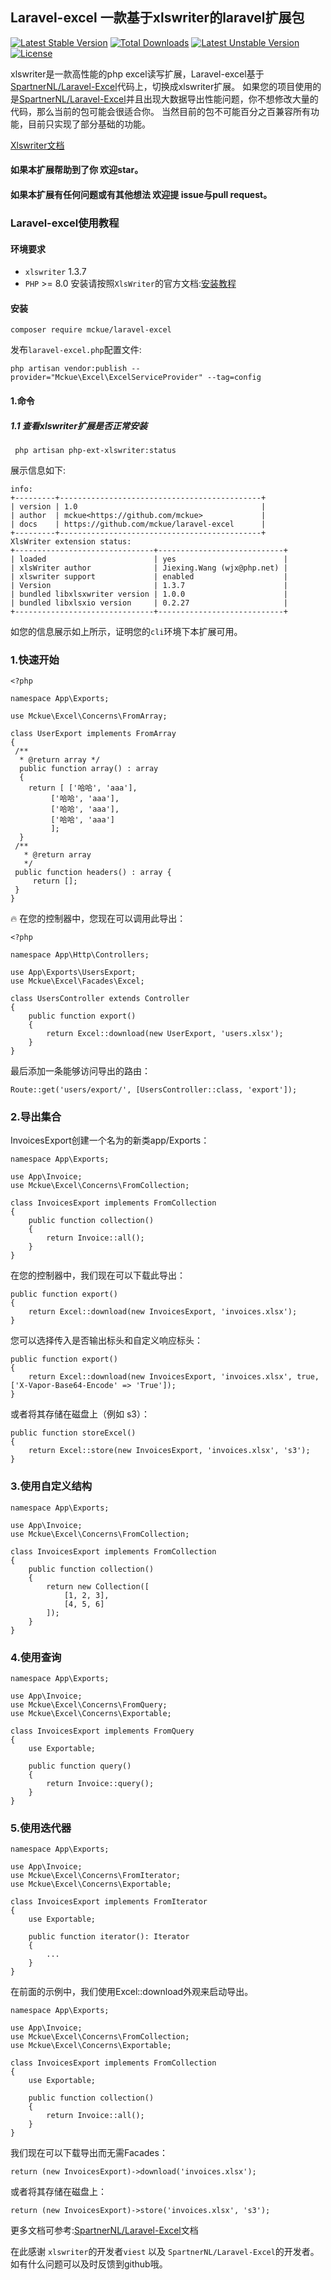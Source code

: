 ## Laravel-excel 一款基于xlswriter的laravel扩展包
[![Latest Stable Version](https://poser.pugx.org/mckue/laravel-excel/v/stable)](https://packagist.org/packages/mckue/laravel-excel)
[![Total Downloads](https://poser.pugx.org/mckue/laravel-excel/downloads)](https://packagist.org/packages/mckue/laravel-excel)
[![Latest Unstable Version](https://poser.pugx.org/mckue/laravel-excel/v/unstable)](https://packagist.org/packages/mckue/laravel-excel)
[![License](https://poser.pugx.org/mckue/laravel-excel/license)](https://packagist.org/packages/mckue/laravel-excel)

xlswriter是一款高性能的php excel读写扩展，Laravel-excel基于[SpartnerNL/Laravel-Excel](https://github.com/SpartnerNL/Laravel-Excel)代码上，切换成xlswriter扩展。
如果您的项目使用的是[SpartnerNL/Laravel-Excel](https://github.com/SpartnerNL/Laravel-Excel)并且出现大数据导出性能问题，你不想修改大量的代码，那么当前的包可能会很适合你。
当然目前的包不可能百分之百兼容所有功能，目前只实现了部分基础的功能。

[Xlswriter文档](https://xlswriter-docs.viest.me/zh-cn)

#### 如果本扩展帮助到了你 欢迎star。

#### 如果本扩展有任何问题或有其他想法 欢迎提 issue与pull request。

### Laravel-excel使用教程
#### 环境要求
- `xlswriter` 1.3.7
- `PHP` >= 8.0
  安装请按照`XlsWriter`的官方文档:[安装教程](https://xlswriter-docs.viest.me/zh-cn/an-zhuang)

#### 安装
```
composer require mckue/laravel-excel
```

发布`laravel-excel.php`配置文件:
```
php artisan vendor:publish --provider="Mckue\Excel\ExcelServiceProvider" --tag=config
 ```
#### 1.命令
##### 1.1 查看xlswriter扩展是否正常安装
```
 php artisan php-ext-xlswriter:status
 ```
展示信息如下:
```
info:
+---------+---------------------------------------------+
| version | 1.0                                         |
| author  | mckue<https://github.com/mckue>             |
| docs    | https://github.com/mckue/laravel-excel      |
+---------+---------------------------------------------+
XlsWriter extension status:
+-------------------------------+----------------------------+
| loaded                        | yes                        |
| xlsWriter author              | Jiexing.Wang (wjx@php.net) |
| xlswriter support             | enabled                    |
| Version                       | 1.3.7                      |
| bundled libxlsxwriter version | 1.0.0                      |
| bundled libxlsxio version     | 0.2.27                     |
+-------------------------------+----------------------------+

```
如您的信息展示如上所示，证明您的`cli`环境下本扩展可用。

### 1.快速开始
```
<?php

namespace App\Exports;

use Mckue\Excel\Concerns\FromArray;

class UserExport implements FromArray
{
 /** 
  * @return array */ 
  public function array() : array 
  { 
    return [ ['哈哈', 'aaa'],
         ['哈哈', 'aaa'],
         ['哈哈', 'aaa'],
         ['哈哈', 'aaa']
         ]; 
  }
 /** 
   * @return array 
   */ 
 public function headers() : array {
     return []; 
 }
}
```

🔥 在您的控制器中，您现在可以调用此导出：
```
<?php

namespace App\Http\Controllers;

use App\Exports\UsersExport;
use Mckue\Excel\Facades\Excel;

class UsersController extends Controller 
{
    public function export() 
    {
        return Excel::download(new UserExport, 'users.xlsx');
    }
}
```
最后添加一条能够访问导出的路由：
```
Route::get('users/export/', [UsersController::class, 'export']);
```
### 2.导出集合
InvoicesExport创建一个名为的新类app/Exports：

```
namespace App\Exports;

use App\Invoice;
use Mckue\Excel\Concerns\FromCollection;

class InvoicesExport implements FromCollection
{
    public function collection()
    {
        return Invoice::all();
    }
}
```

在您的控制器中，我们现在可以下载此导出：
``` 
public function export() 
{
    return Excel::download(new InvoicesExport, 'invoices.xlsx');
}
```
您可以选择传入是否输出标头和自定义响应标头：
``` 
public function export() 
{
    return Excel::download(new InvoicesExport, 'invoices.xlsx', true, ['X-Vapor-Base64-Encode' => 'True']);
}
```
或者将其存储在磁盘上（例如 s3）：
``` 
public function storeExcel() 
{
    return Excel::store(new InvoicesExport, 'invoices.xlsx', 's3');
}
```

### 3.使用自定义结构
```
namespace App\Exports;

use App\Invoice;
use Mckue\Excel\Concerns\FromCollection;

class InvoicesExport implements FromCollection
{
    public function collection()
    {
        return new Collection([
            [1, 2, 3],
            [4, 5, 6]
        ]);
    }
}
```

### 4.使用查询
``` 
namespace App\Exports;

use App\Invoice;
use Mckue\Excel\Concerns\FromQuery;
use Mckue\Excel\Concerns\Exportable;

class InvoicesExport implements FromQuery
{
    use Exportable;

    public function query()
    {
        return Invoice::query();
    }
}
```
### 5.使用迭代器
``` 
namespace App\Exports;

use App\Invoice;
use Mckue\Excel\Concerns\FromIterator;
use Mckue\Excel\Concerns\Exportable;

class InvoicesExport implements FromIterator
{
    use Exportable;

    public function iterator(): Iterator
    {
        ...
    }
}
```
在前面的示例中，我们使用Excel::download外观来启动导出。
``` 
namespace App\Exports;

use App\Invoice;
use Mckue\Excel\Concerns\FromCollection;
use Mckue\Excel\Concerns\Exportable;

class InvoicesExport implements FromCollection
{
    use Exportable;

    public function collection()
    {
        return Invoice::all();
    }
}
```
我们现在可以下载导出而无需Facades：

``` 
return (new InvoicesExport)->download('invoices.xlsx');
```
或者将其存储在磁盘上：
``` 
return (new InvoicesExport)->store('invoices.xlsx', 's3');
```

更多文档可参考:[SpartnerNL/Laravel-Excel](https://docs.laravel-excel.com/3.1/getting-started/)文档

在此感谢 `xlswriter`的开发者`viest` 以及 `SpartnerNL/Laravel-Excel`的开发者。
如有什么问题可以及时反馈到github哦。
